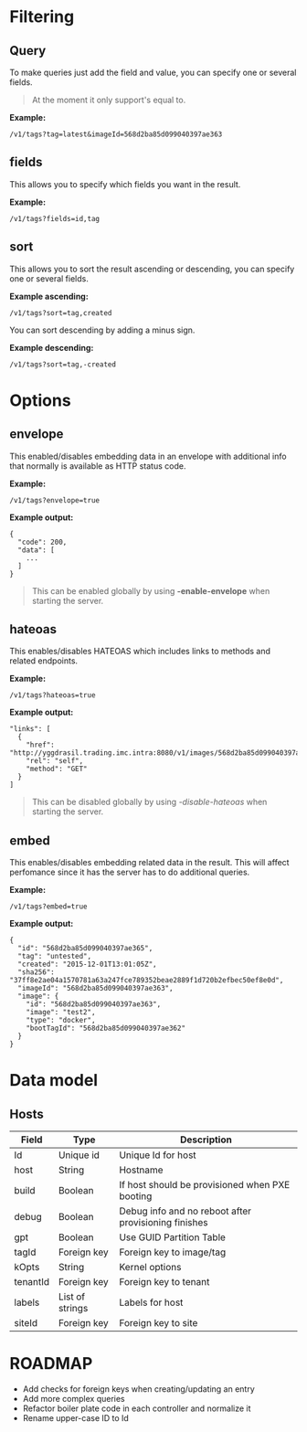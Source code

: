 # Filtering

## Query

To make queries just add the field and value, you can specify one or several fields.

> At the moment it only support's equal to.

**Example:**

```
/v1/tags?tag=latest&imageId=568d2ba85d099040397ae363
```

## fields

This allows you to specify which fields you want in the result.

**Example:**
```
/v1/tags?fields=id,tag
```

## sort

This allows you to sort the result ascending or descending, you can specify one or several fields.

**Example ascending:**
```
/v1/tags?sort=tag,created
```

You can sort descending by adding a minus sign.

**Example descending:**
```
/v1/tags?sort=tag,-created
```

# Options

## envelope

This enabled/disables embedding data in an envelope with additional info that normally is available as HTTP status code.

**Example:**
```
/v1/tags?envelope=true
```

**Example output:**
```
{
  "code": 200,
  "data": [
    ...
  ]
}
```

> This can be enabled globally by using **-enable-envelope** when starting the server.

## hateoas

This enables/disables HATEOAS which includes links to methods and related endpoints.

**Example:**
```
/v1/tags?hateoas=true
```

**Example output:**
```
"links": [
  {
    "href": "http://yggdrasil.trading.imc.intra:8080/v1/images/568d2ba85d099040397ae363",
    "rel": "self",
    "method": "GET"
  }
]
```

> This can be disabled globally by using *-disable-hateoas* when starting the server.

## embed

This enables/disables embedding related data in the result. This will affect perfomance since it has the server has to do additional queries.

**Example:**
```
/v1/tags?embed=true
```

**Example output:**
```
{
  "id": "568d2ba85d099040397ae365",
  "tag": "untested",
  "created": "2015-12-01T13:01:05Z",
  "sha256": "37ff8e2ae04a1570781a63a247fce789352beae2889f1d720b2efbec50ef8e0d",
  "imageId": "568d2ba85d099040397ae363",
  "image": {
    "id": "568d2ba85d099040397ae363",
    "image": "test2",
    "type": "docker",
    "bootTagId": "568d2ba85d099040397ae362"
  }
}
```

# Data model

## Hosts

Field | Type | Description
--- | --- | ---
Id | Unique id | Unique Id for host
host | String | Hostname
build | Boolean | If host should be provisioned when PXE booting
debug | Boolean | Debug info and no reboot after provisioning finishes
gpt | Boolean | Use GUID Partition Table
tagId | Foreign key | Foreign key to image/tag
kOpts | String | Kernel options
tenantId | Foreign key | Foreign key to tenant
labels | List of strings | Labels for host
siteId | Foreign key | Foreign key to site

# ROADMAP

- Add checks for foreign keys when creating/updating an entry
- Add more complex queries
- Refactor boiler plate code in each controller and normalize it
- Rename upper-case ID to Id
